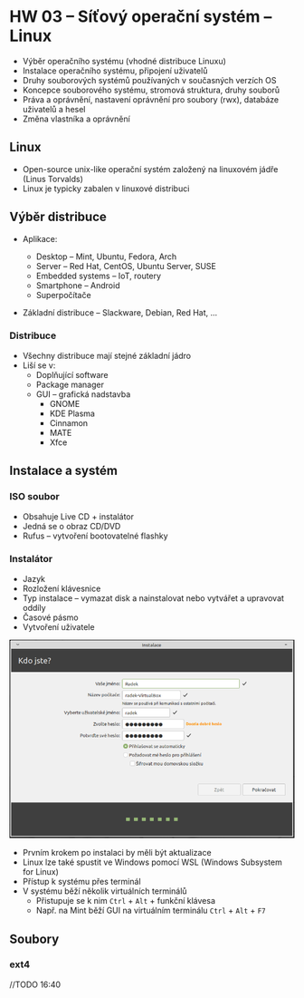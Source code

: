 # HW 03 – Síťový operační systém – Linux

* Výběr operačního systému (vhodné distribuce Linuxu)
* Instalace operačního systému, připojení uživatelů
* Druhy souborových systémů používaných v současných verzích OS
* Koncepce souborového systému, stromová struktura, druhy souborů
* Práva a oprávnění, nastavení oprávnění pro soubory (rwx), databáze uživatelů a hesel
* Změna vlastníka a oprávnění

## Linux

* Open-source unix-like operační systém založený na linuxovém jádře (Linus Torvalds)
* Linux je typicky zabalen v linuxové distribuci

## Výběr distribuce

* Aplikace:
  * Desktop – Mint, Ubuntu, Fedora, Arch
  * Server – Red Hat, CentOS, Ubuntu Server, SUSE
  * Embedded systems – IoT, routery
  * Smartphone – Android
  * Superpočítače

* Základní distribuce – Slackware, Debian, Red Hat, ...

### Distribuce

* Všechny distribuce mají stejné základní jádro
* Liší se v:
  * Doplňující software
  * Package manager
  * GUI – grafická nadstavba
    * GNOME
    * KDE Plasma
    * Cinnamon
    * MATE
    * Xfce

## Instalace a systém

### ISO soubor

* Obsahuje Live CD + instalátor
* Jedná se o obraz CD/DVD
* Rufus – vytvoření bootovatelné flashky

### Instalátor

* Jazyk
* Rozložení klávesnice
* Typ instalace – vymazat disk a nainstalovat nebo vytvářet a upravovat oddíly
* Časové pásmo
* Vytvoření uživatele

<img src="./img/HW_03_01.PNG" width="777" />

* Prvním krokem po instalaci by měli být aktualizace
* Linux lze také spustit ve Windows pomocí WSL (Windows Subsystem for Linux)
* Přístup k systému přes terminál
* V systému běží několik virtuálních terminálů
  * Přistupuje se k nim `Ctrl` + `Alt` + funkční klávesa
  * Např. na Mint běží GUI na virtuálním terminálu `Ctrl` + `Alt` + `F7`

## Soubory

### ext4

//TODO 16:40
